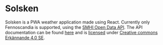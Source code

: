 # Solsken
Solsken is a PWA weather application made using React. Currently only Fennoscandia is supported,
using the [SMHI Open Data API](https://opendata-download-metfcst.smhi.se/pmp3gv2). The API documentation can be found [here](https://opendata.smhi.se/apidocs/metfcst/) and is [licensed](https://www.smhi.se/klimatdata/oppna-data/information-om-oppna-data/villkor-for-anvandning-1.30622) under [Creative commons Erkännande 4.0 SE](http://www.creativecommons.se/wp-content/uploads/2015/01/CreativeCommons-Erk%C3%A4nnande-4.0.pdf). 
